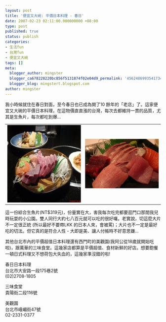 ```yaml
---
layout: post
title: '便宜又大碗: 平價日本料理 - 春日'
date: 2007-02-23 02:11:00.000000000 +08:00
type: post
published: true
status: publish
categories:
- 生活fun
- 台灣fun
- 便宜又大碗
tags: []
meta:
  blogger_author: mingster
  blogger_ca678228220bc856f5131874f02e04d9_permalink: '4562486993541734665'
  blogger_blog: mingstert.blogspot.com
author: mingster
---
```

<p>我小時候就住在春日對面，至今春日也已成為開了10 餘年的「老店」了。這家便宜又大碗的平價日本料理，在這物價直直漲的台灣，每次去都維持一貫的品質，尤其是生魚片，每次都吃到爆…<br />
<table cellpadding="0">
<tbody>
<tr>
<td width="50%"><a href="http://mingster.files.wordpress.com/2007/02/dsc017822.jpg"><img height="250" alt="" src="/img/dsc017822.jpg?w=300" border="0" /></a></td>
<td><a href="http://mingster.files.wordpress.com/2007/02/e698a5e697a5497369424_fbaaedf15b2.jpg"><img alt="" src="/img/e698a5e697a5497369424_fbaaedf15b2.jpg?w=300" border="0" /></a> </td>
</tr>
</tbody>
</table>
<p>這一份綜合生魚片(NT$319元)，份量實在大，害我每次吃完都要逛門口那間我兒時玩耍的小公園。雙人同行大約七八百元就可以吃的很好囉。老實說，切這麼大片不一定很正統 (所以最好不要帶LKK 的日本人來，會被罵)；大片也不一定是最好吃的切法。但它真的是符合人性 - 大即是美、讓人付帳時不好意思嫌…</p>
<p>其他台北市內的平價超值日本料理還有西門町的美觀園(我阿公從18歲就開始吃啦)，跟萬華的三味食堂。這幾家店都算是平價超值、食材新鮮的好店。想要飽餐一頓日式料理又不想荷包大失血的，這幾家準沒錯的啦!
<div>春日日本料理<br />台北市大安路一段175巷2號<br />(02)2708-1805</p>
<p>三味食堂<br />貴陽街二段116號</p>
<p>美觀園<br />台北市峨嵋街47號　<br />02-2331-0377</div>
